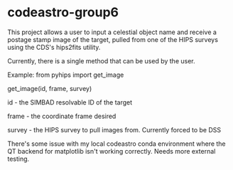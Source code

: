 # codeastro-group6

This project allows a user to input a celestial object name and receive a postage stamp image of the target, pulled from one of the HIPS surveys using the CDS's hips2fits utility.

Currently, there is a single method that can be used by the user.

Example: from pyhips import get_image

get_image(id, frame, survey)

id - the SIMBAD resolvable ID of the target

frame - the coordinate frame desired

survey - the HIPS survey to pull images from. Currently forced to be DSS


There's some issue with my local codeastro conda environment where the QT backend for matplotlib isn't working correctly. Needs more external testing.